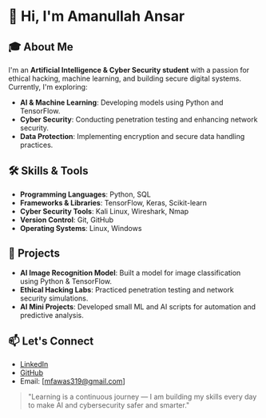 # 👋 Hi, I'm Amanullah Ansar

## 🎓 About Me
I'm an **Artificial Intelligence & Cyber Security student** with a passion for ethical hacking, machine learning, and building secure digital systems. Currently, I'm exploring:

- **AI & Machine Learning**: Developing models using Python and TensorFlow.
- **Cyber Security**: Conducting penetration testing and enhancing network security.
- **Data Protection**: Implementing encryption and secure data handling practices.

## 🛠️ Skills & Tools
- **Programming Languages**: Python, SQL
- **Frameworks & Libraries**: TensorFlow, Keras, Scikit-learn
- **Cyber Security Tools**: Kali Linux, Wireshark, Nmap
- **Version Control**: Git, GitHub
- **Operating Systems**: Linux, Windows

## 📂 Projects
- **AI Image Recognition Model**: Built a model for image classification using Python & TensorFlow.
- **Ethical Hacking Labs**: Practiced penetration testing and network security simulations.
- **AI Mini Projects**: Developed small ML and AI scripts for automation and predictive analysis.

## 📫 Let's Connect
- [LinkedIn](https://www.linkedin.com/in/amanullah-ansar)
- [GitHub](https://github.com/amanullah-ansar)
- Email: [mfawas319@gmail.com]

> "Learning is a continuous journey — I am building my skills every day to make AI and cybersecurity safer and smarter."
